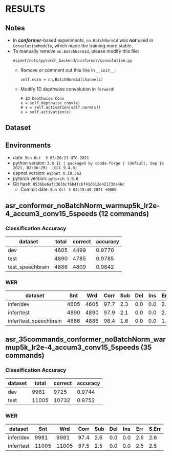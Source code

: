 <!-- Generated by scripts/utils/show_asr_result.sh -->
# RESULTS

## Notes

- In ***conformer***-based experiments, `nn.BatchNorm1d` was ***not*** used in `ConvolutionModule`, which made the training more stable.
- To manually remove `nn.BatchNorm1d`, please modify this file:
  ```
  espnet/nets/pytorch_backend/conformer/convolution.py
  ```
  * Remove or comment out this line in `__init__`:
    ```
    self.norm = nn.BatchNorm1d(channels)
    ```
  * Modify 1D depthwise convolution in `forward`:
    ```
    # 1D Depthwise Conv
    x = self.depthwise_conv(x)
    # x = self.activation(self.norm(x))
    x = self.activation(x)
    ```

## Dataset



## Environments
- date: `Sun Oct  3 05:20:21 UTC 2021`
- python version: `3.8.12 | packaged by conda-forge | (default, Sep 16 2021, 02:08:29)  [GCC 9.4.0]`
- espnet version: `espnet 0.10.3a3`
- pytorch version: `pytorch 1.9.0`
- Git hash: `8536be6afc363bcf6b4fc6f41d612e42173de46c`
  - Commit date: `Sun Oct 3 04:15:48 2021 +0000`

## asr_conformer_noBatchNorm_warmup5k_lr2e-4_accum3_conv15_5speeds (12 commands)

### Classification Accuracy

|dataset|total|correct|accuracy|
|-------|-----|-------|--------|
|dev|4605|4499|0.9770|
|test|4890|4785|0.9785|
|test_speechbrain|4886|4809|0.9842|


### WER

|dataset|Snt|Wrd|Corr|Sub|Del|Ins|Err|S.Err|
|---|---|---|---|---|---|---|---|---|
|infer/dev|4605|4605|97.7|2.3|0.0|0.0|2.3|2.3|
|infer/test|4890|4890|97.9|2.1|0.0|0.0|2.1|2.1|
|infer/test_speechbrain|4886|4886|98.4|1.6|0.0|0.0|1.6|1.6|


## asr_35commands_conformer_noBatchNorm_warmup5k_lr2e-4_accum3_conv15_5speeds (35 commands)

### Classification Accuracy

|dataset|total|correct|accuracy|
|-------|-----|-------|--------|
|dev|9981|9725|0.9744|
|test|11005|10732|0.9752|


### WER

|dataset|Snt|Wrd|Corr|Sub|Del|Ins|Err|S.Err|
|---|---|---|---|---|---|---|---|---|
|infer/dev|9981|9981|97.4|2.6|0.0|0.0|2.6|2.6|
|infer/test|11005|11005|97.5|2.5|0.0|0.0|2.5|2.5|

